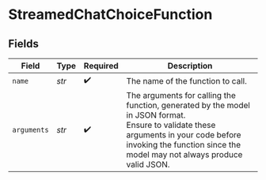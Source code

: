 # StreamedChatChoiceFunction


## Fields

| Field                                                                                                                                                                                                           | Type                                                                                                                                                                                                            | Required                                                                                                                                                                                                        | Description                                                                                                                                                                                                     |
| --------------------------------------------------------------------------------------------------------------------------------------------------------------------------------------------------------------- | --------------------------------------------------------------------------------------------------------------------------------------------------------------------------------------------------------------- | --------------------------------------------------------------------------------------------------------------------------------------------------------------------------------------------------------------- | --------------------------------------------------------------------------------------------------------------------------------------------------------------------------------------------------------------- |
| `name`                                                                                                                                                                                                          | *str*                                                                                                                                                                                                           | :heavy_check_mark:                                                                                                                                                                                              | The name of the function to call.                                                                                                                                                                               |
| `arguments`                                                                                                                                                                                                     | *str*                                                                                                                                                                                                           | :heavy_check_mark:                                                                                                                                                                                              | The arguments for calling the function, generated by the model in JSON format.<br/>Ensure to validate these arguments in your code before invoking the function since the model may not always produce valid JSON.<br/> |